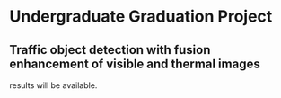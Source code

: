 # Undergraduate Graduation Project
## Traffic object detection with fusion enhancement of visible and thermal images 
results will be available.
